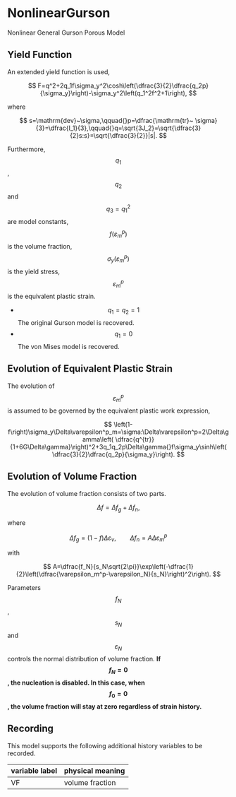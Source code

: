 # NonlinearGurson

Nonlinear General Gurson Porous Model

## Yield Function

An extended yield function is used,

$$
F=q^2+2q_1f\sigma_y^2\cosh\left(\dfrac{3}{2}\dfrac{q_2p}{\sigma_y}\right)-\sigma_y^2\left(q_1^2f^2+1\right),
$$

where

$$
s=\mathrm{dev}~\sigma,\qquad{}p=\dfrac{\mathrm{tr}~
\sigma}{3}=\dfrac{I_1}{3},\qquad{}q=\sqrt{3J_2}=\sqrt{\dfrac{3}{2}s:s}=\sqrt{\dfrac{3}{2}}|s|.
$$

Furthermore, $$q_1$$, $$q_2$$ and $$q_3=q_1^2$$ are model constants, $$f(\varepsilon_m^p)$$ is the volume fraction,
$$\sigma_y(\varepsilon_m^p)$$ is the yield stress, $$\varepsilon_m^p$$ is the equivalent plastic strain.

* $$q_1=q_2=1$$ The original Gurson model is recovered.
* $$q_1=0$$ The von Mises model is recovered.

## Evolution of Equivalent Plastic Strain

The evolution of $$\varepsilon_m^p$$ is assumed to be governed by the equivalent plastic work expression,

$$
\left(1-f\right)\sigma_y\Delta\varepsilon^p_m=\sigma:\Delta\varepsilon^p=2\Delta\gamma\left(
\dfrac{q^{tr}}{1+6G\Delta\gamma}\right)^2+3q_1q_2p\Delta\gamma{}f\sigma_y\sinh\left(
\dfrac{3}{2}\dfrac{q_2p}{\sigma_y}\right).
$$

## Evolution of Volume Fraction

The evolution of volume fraction consists of two parts.

$$
\Delta{}f=\Delta{}f_g+\Delta{}f_n,
$$

where

$$
\Delta{}f_g=(1-f)\Delta\varepsilon_v,\qquad\Delta{}f_n=A\Delta\varepsilon_m^p
$$

with

$$
A=\dfrac{f_N}{s_N\sqrt{2\pi}}\exp\left(-\dfrac{1}{2}\left(\dfrac{\varepsilon_m^p-\varepsilon_N}{s_N}\right)^2\right).
$$

Parameters $$f_N$$, $$s_N$$ and $$\varepsilon_N$$ controls the normal distribution of volume fraction. **If $$f_N=0$$,
the nucleation is disabled. In this case, when $$f_0=0$$, the volume fraction will stay at zero regardless of strain
history.**

## Recording

This model supports the following additional history variables to be recorded.

| variable label | physical meaning |
|----------------|------------------|
| VF             | volume fraction  |
